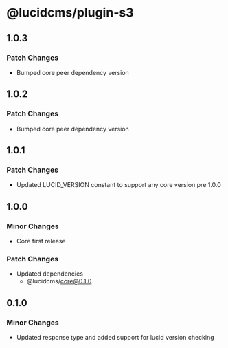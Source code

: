 # @lucidcms/plugin-s3

## 1.0.3

### Patch Changes

- Bumped core peer dependency version

## 1.0.2

### Patch Changes

- Bumped core peer dependency version

## 1.0.1

### Patch Changes

- Updated LUCID_VERSION constant to support any core version pre 1.0.0

## 1.0.0

### Minor Changes

- Core first release

### Patch Changes

- Updated dependencies
  - @lucidcms/core@0.1.0

## 0.1.0

### Minor Changes

- Updated response type and added support for lucid version checking
